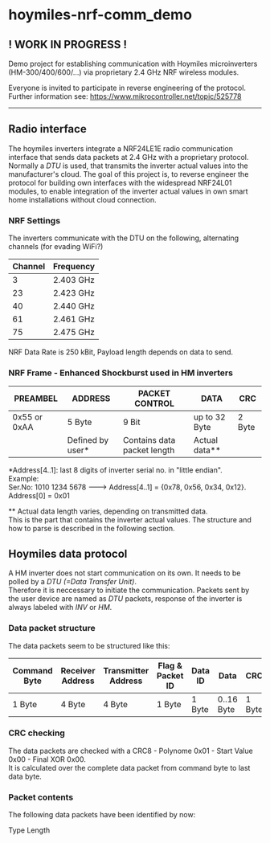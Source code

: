 # hoymiles-nrf-comm_demo

! WORK IN PROGRESS !
------------------------

Demo project for establishing communication with Hoymiles microinverters (HM-300/400/600/...) via proprietary 2.4 GHz NRF wireless modules.

Everyone is invited to participate in reverse engineering of the protocol. Further information see: https://www.mikrocontroller.net/topic/525778

-----------------

## Radio interface

The hoymiles inverters integrate a NRF24LE1E radio communication interface that sends data packets at 2.4 GHz with a proprietary protocol. Normally a *DTU* is used, that transmits the inverter actual values into the manufacturer's cloud.
The goal of this project is, to reverse engineer the protocol for building own interfaces with the widespread NRF24L01 modules, to enable integration of the inverter actual values in own smart home installations without cloud connection.

### NRF Settings

The inverters communicate with the DTU on the following, alternating channels (for evading WiFi?)

|Channel|Frequency|
|---|---|
|3|2.403 GHz|
|23|2.423 GHz|
|40|2.440 GHz|
|61|2.461 GHz|
|75|2.475 GHz|

NRF Data Rate is 250 kBit, Payload length depends on data to send.

### NRF Frame - Enhanced Shockburst used in HM inverters

| PREAMBEL | ADDRESS | PACKET CONTROL | DATA | CRC |
|---|---|---|---|---|
|0x55 or 0xAA|5 Byte|9 Bit| up to 32 Byte|2 Byte|
| |Defined by user*|Contains data packet length|Actual data**||

\*Address[4..1]: last 8 digits of inverter serial no. in "little endian".  
Example:  
Ser.No: 1010 1234 5678 ---> Address[4..1] = {0x78, 0x56, 0x34, 0x12}.  
Address[0] = 0x01

\** Actual data length varies, depending on transmitted data.  
This is the part that contains the inverter actual values. The structure and how to parse is described in the following section.  

## Hoymiles data protocol

A HM inverter does not start communication on its own. It needs to be polled by a *DTU (=Data Transfer Unit)*.  
Therefore it is neccessary to initiate the communication. Packets sent by the user device are named as *DTU* packets, response of the inverter is always labeled with *INV* or *HM*.

### Data packet structure
The data packets seem to be structured like this:

| Command Byte | Receiver Address | Transmitter Address | Flag & Packet ID | Data ID | Data | CRC8 |
|---|---|---|---|---|---|---|
| 1 Byte | 4 Byte | 4 Byte | 1 Byte | 1 Byte | 0..16 Byte | 1 Byte |

### CRC checking

The data packets are checked with a CRC8 - Polynome 0x01 - Start Value 0x00 - Final XOR 0x00.  
It is calculated over the complete data packet from command byte to last data byte.

### Packet contents

The following data packets have been identified by now:


Type Length 
